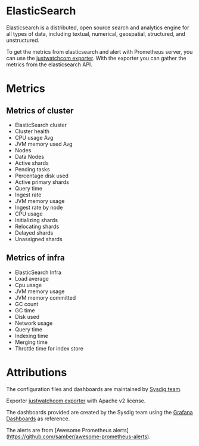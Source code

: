 # ElasticSearch
Elasticsearch is a distributed, open source search and analytics engine for all types of data, including textual, numerical, geospatial, structured,
and unstructured.

To get the metrics from elasticsearch and alert with Prometheus server, you can use the [justwatchcom exporter](https://github.com/justwatchcom/elasticsearch_exporter). With the exporter you can gather the metrics from the elasticsearch API.

# Metrics
## Metrics of cluster
* ElasticSearch cluster
* Cluster health
* CPU usage Avg
* JVM memory used Avg
* Nodes
* Data Nodes
* Active shards
* Pending tasks
* Percentage disk used
* Active primary shards
* Query time
* Ingest rate
* JVM memory usage
* Ingest rate by node
* CPU usage
* Initializing shards
* Relocating shards
* Delayed shards
* Unassigned shards

## Metrics of infra
* ElasticSearch Infra
* Load average
* Cpu usage
* JVM memory usage
* JVM memory committed
* GC count
* GC time
* Disk used
* Network usage
* Query time
* Indexing time
* Merging time
* Throttle time for index store

# Attributions
The configuration files and dashboards are maintained by [Sysdig team](https://sysdig.com/).

Exporter [justwatchcom exporter](https://github.com/justwatchcom/elasticsearch_exporter) with Apache v2 license.

The dashboards provided are created by the Sysdig team using the [Grafana Dashboards](https://grafana.com/grafana/dashboards/6483) as reference.

The alerts are from [Awesome Prometheus alerts] (https://github.com/samber/awesome-prometheus-alerts).
